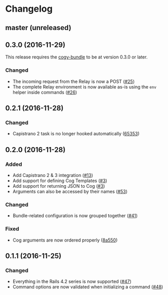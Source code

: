 # Changelog

## master (unreleased)

## 0.3.0 (2016-11-29)

This release requires the [cogy-bundle](https://github.com/skroutz/cogy/issues/25)
to be at version 0.3.0 or later.

### Changed

- The incoming request from the Relay is now a POST ([#25](https://github.com/skroutz/cogy/issues/25))
- The complete Relay environment is now available as-is using the `env` helper
  inside commands ([#26](https://github.com/skroutz/cogy/issues/26))

## 0.2.1 (2016-11-28)

### Changed

- Capistrano 2 task is no longer hooked automatically ([65353](https://github.com/skroutz/cogy/commit/653532b1d673c64344f4e652044273224a2b005f))

## 0.2.0 (2016-11-28)

### Added

- Add Capistrano 2 & 3 integration ([#13](https://github.com/skroutz/cogy/issues/13))
- Add support for defining Cog Templates ([#3](https://github.com/skroutz/cogy/issues/3))
- Add support for returning JSON to Cog ([#3](https://github.com/skroutz/cogy/issues/3))
- Arguments can also be accessed by their names ([#53](https://github.com/skroutz/cogy/issues/53))

### Changed

- Bundle-related configuration is now grouped together ([#41](https://github.com/skroutz/cogy/issues/41))

### Fixed

- Cog arguments are now ordered properly ([8a550](https://github.com/skroutz/cogy/commit/8a55004ef80822a816a7c0e3fdd6202d968f8926))

## 0.1.1 (2016-11-25)

### Changed

- Everything in the Rails 4.2 series is now supported ([#47](https://github.com/skroutz/cogy/issues/47))
- Command options are now validated when initializing a command ([#48](https://github.com/skroutz/cogy/issues/48))
